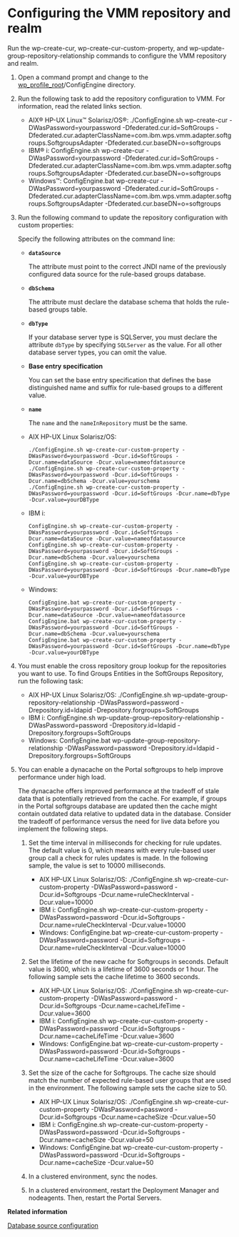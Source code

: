 # Configuring the VMM repository and realm

Run the wp-create-cur, wp-create-cur-custom-property, and wp-update-group-repository-relationship commands to configure the VMM repository and realm.

1.  Open a command prompt and change to the [wp\_profile\_root](/digital-experience/deployment/manage/wpsdirstr#wp_profile_root)/ConfigEngine directory.

2.  Run the following task to add the repository configuration to VMM. For information, read the related links section.

    -   AIX® HP-UX Linux™ Solarisz/OS®: ./ConfigEngine.sh wp-create-cur -DWasPassword=yourpassword -Dfederated.cur.id=SoftGroups -Dfederated.cur.adapterClassName=com.ibm.wps.vmm.adapter.softgroups.SoftgroupsAdapter -Dfederated.cur.baseDN=o=softgroups
    -   IBM® i: ConfigEngine.sh wp-create-cur -DWasPassword=yourpassword -Dfederated.cur.id=SoftGroups -Dfederated.cur.adapterClassName=com.ibm.wps.vmm.adapter.softgroups.SoftgroupsAdapter -Dfederated.cur.baseDN=o=softgroups
    -   Windows™: ConfigEngine.bat wp-create-cur -DWasPassword=yourpassword -Dfederated.cur.id=SoftGroups -Dfederated.cur.adapterClassName=com.ibm.wps.vmm.adapter.softgroups.SoftgroupsAdapter -Dfederated.cur.baseDN=o=softgroups
3.  Run the following command to update the repository configuration with custom properties:

    Specify the following attributes on the command line:

    -   **`dataSource`**

        The attribute must point to the correct JNDI name of the previously configured data source for the rule-based groups database.

    -   **`dbSchema`**

        The attribute must declare the database schema that holds the rule-based groups table.

    -   **`dbType`**

        If your database server type is SQLServer, you must declare the attribute `dbType` by specifying `SQLServer` as the value. For all other database server types, you can omit the value.

    -   **Base entry specification**

        You can set the base entry specification that defines the base distinguished name and suffix for rule-based groups to a different value.

    -   **`name`**

        The `name` and the `nameInRepository` must be the same.

    -   AIX HP-UX Linux Solarisz/OS:

        ```
        ./ConfigEngine.sh wp-create-cur-custom-property -DWasPassword=yourpassword -Dcur.id=SoftGroups -Dcur.name=dataSource -Dcur.value=nameofdatasource
        ./ConfigEngine.sh wp-create-cur-custom-property -DWasPassword=yourpassword -Dcur.id=SoftGroups -Dcur.name=dbSchema -Dcur.value=yourschema
        ./ConfigEngine.sh wp-create-cur-custom-property -DWasPassword=yourpassword -Dcur.id=SoftGroups -Dcur.name=dbType -Dcur.value=yourDBType
        ```

    -   IBM i:

        ```
        ConfigEngine.sh wp-create-cur-custom-property -DWasPassword=yourpassword -Dcur.id=SoftGroups -Dcur.name=dataSource -Dcur.value=nameofdatasource
        ConfigEngine.sh wp-create-cur-custom-property -DWasPassword=yourpassword -Dcur.id=SoftGroups -Dcur.name=dbSchema -Dcur.value=yourschema
        ConfigEngine.sh wp-create-cur-custom-property -DWasPassword=yourpassword -Dcur.id=SoftGroups -Dcur.name=dbType -Dcur.value=yourDBType
        ```

    -   Windows:

        ```
        ConfigEngine.bat wp-create-cur-custom-property -DWasPassword=yourpassword -Dcur.id=SoftGroups -Dcur.name=dataSource -Dcur.value=nameofdatasource
        ConfigEngine.bat wp-create-cur-custom-property -DWasPassword=yourpassword -Dcur.id=SoftGroups -Dcur.name=dbSchema -Dcur.value=yourschema
        ConfigEngine.bat wp-create-cur-custom-property -DWasPassword=yourpassword -Dcur.id=SoftGroups -Dcur.name=dbType -Dcur.value=yourDBType
        ```

4.  You must enable the cross repository group lookup for the repositories you want to use. To find Groups Entities in the SoftGroups Repository, run the following task:

    -   AIX HP-UX Linux Solarisz/OS: ./ConfigEngine.sh wp-update-group-repository-relationship -DWasPassword=password -Drepository.id=ldapid -Drepository.forgroups=SoftGroups
    -   IBM i: ConfigEngine.sh wp-update-group-repository-relationship -DWasPassword=password -Drepository.id=ldapid -Drepository.forgroups=SoftGroups
    -   Windows: ConfigEngine.bat wp-update-group-repository-relationship -DWasPassword=password -Drepository.id=ldapid -Drepository.forgroups=SoftGroups
5.  You can enable a dynacache on the Portal softgroups to help improve performance under high load.

    The dynacache offers improved performance at the tradeoff of stale data that is potentially retrieved from the cache. For example, if groups in the Portal softgroups database are updated then the cache might contain outdated data relative to updated data in the database. Consider the tradeoff of performance versus the need for live data before you implement the following steps.

    1.  Set the time interval in milliseconds for checking for rule updates. The default value is 0, which means with every rule-based user group call a check for rules updates is made. In the following sample, the value is set to 10000 milliseconds.

        -   AIX HP-UX Linux Solarisz/OS: ./ConfigEngine.sh wp-create-cur-custom-property -DWasPassword=password -Dcur.id=Softgroups -Dcur.name=ruleCheckInterval -Dcur.value=10000
        -   IBM i: ConfigEngine.sh wp-create-cur-custom-property -DWasPassword=password -Dcur.id=Softgroups -Dcur.name=ruleCheckInterval -Dcur.value=10000
        -   Windows: ConfigEngine.bat wp-create-cur-custom-property -DWasPassword=password -Dcur.id=Softgroups -Dcur.name=ruleCheckInterval -Dcur.value=10000
    2.  Set the lifetime of the new cache for Softgroups in seconds. Default value is 3600, which is a lifetime of 3600 seconds or 1 hour. The following sample sets the cache lifetime to 3600 seconds.

        -   AIX HP-UX Linux Solarisz/OS: ./ConfigEngine.sh wp-create-cur-custom-property -DWasPassword=password -Dcur.id=Softgroups -Dcur.name=cacheLifeTime -Dcur.value=3600
        -   IBM i: ConfigEngine.sh wp-create-cur-custom-property -DWasPassword=password -Dcur.id=Softgroups -Dcur.name=cacheLifeTime -Dcur.value=3600
        -   Windows: ConfigEngine.bat wp-create-cur-custom-property -DWasPassword=password -Dcur.id=Softgroups -Dcur.name=cacheLifeTime -Dcur.value=3600
    3.  Set the size of the cache for Softgroups. The cache size should match the number of expected rule-based user groups that are used in the environment. The following sample sets the cache size to 50.

        -   AIX HP-UX Linux Solarisz/OS: ./ConfigEngine.sh wp-create-cur-custom-property -DWasPassword=password -Dcur.id=Softgroups -Dcur.name=cacheSize -Dcur.value=50
        -   IBM i: ConfigEngine.sh wp-create-cur-custom-property -DWasPassword=password -Dcur.id=Softgroups -Dcur.name=cacheSize -Dcur.value=50
        -   Windows: ConfigEngine.bat wp-create-cur-custom-property -DWasPassword=password -Dcur.id=Softgroups -Dcur.name=cacheSize -Dcur.value=50
    4.  In a clustered environment, sync the nodes.

    5.  In a clustered environment, restart the Deployment Manager and nodeagents. Then, restart the Portal Servers.



**Related information**  


[Database source configuration](/digital-experience/deployment/manage/security/people/authorization/users_and_groups/rule_based_user_groups/cfg_rule_based_user_groups/rbug_dsrc_cfg)

